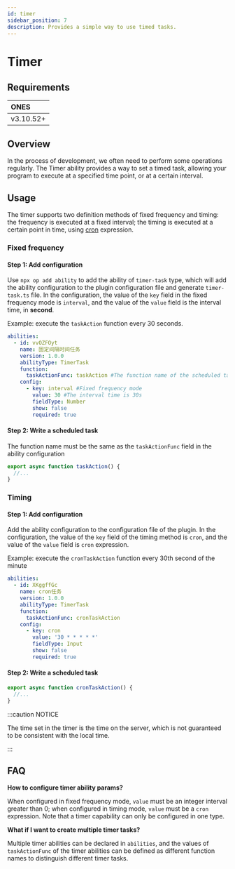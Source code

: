 ```yaml
---
id: timer
sidebar_position: 7
description: Provides a simple way to use timed tasks.
---
```


# Timer

## Requirements

| **ONES**  |
| :-------- |
| v3.10.52+ |

## Overview

In the process of development, we often need to perform some operations regularly. The Timer ability provides a way to set a timed task, allowing your program to execute at a specified time point, or at a certain interval.

## Usage

The timer supports two definition methods of fixed frequency and timing: the frequency is executed at a fixed interval; the timing is executed at a certain point in time, using [cron](https://help.aliyun.com/document_detail/133509.html) expression.

### Fixed frequency

#### Step 1: Add configuration

Use `npx op add ability` to add the ability of `timer-task` type, which will add the ability configuration to the plugin configuration file and generate `timer-task.ts` file. In the configuration, the value of the `key` field in the fixed frequency mode is `interval`, and the value of the `value` field is the interval time, in **second**.

Example: execute the `taskAction` function every 30 seconds.

```yaml title="config/plugin.yaml"
abilities:
  - id: vvOZFOyt
    name: 固定间隔时间任务
    version: 1.0.0
    abilityType: TimerTask
    function:
      taskActionFunc: taskAction #The function name of the scheduled task
    config:
      - key: interval #Fixed frequency mode
        value: 30 #The interval time is 30s
        fieldType: Number
        show: false
        required: true
```

#### Step 2: Write a scheduled task

The function name must be the same as the `taskActionFunc` field in the ability configuration

```typescript
export async function taskAction() {
  //...
}
```

### Timing

#### Step 1: Add configuration

Add the ability configuration to the configuration file of the plugin. In the configuration, the value of the `key` field of the timing method is `cron`, and the value of the `value` field is `cron` expression.

Example: execute the `cronTaskAction` function every 30th second of the minute

```yaml title="config/plugin.yaml"
abilities:
  - id: XKggffGc
    name: cron任务
    version: 1.0.0
    abilityType: TimerTask
    function:
      taskActionFunc: cronTaskAction
    config:
      - key: cron
        value: '30 * * * * *'
        fieldType: Input
        show: false
        required: true
```

#### Step 2: Write a scheduled task

```typescript
export async function cronTaskAction() {
  //...
}
```

:::caution NOTICE

The time set in the timer is the time on the server, which is not guaranteed to be consistent with the local time.

:::

## FAQ

**How to configure timer ability params?**

When configured in fixed frequency mode, `value` must be an integer interval greater than 0; when configured in timing mode, `value` must be a `cron` expression. Note that a timer capability can only be configured in one type.

**What if I want to create multiple timer tasks?**

Multiple timer abilities can be declared in `abilities`, and the values of `taskActionFunc` of the timer abilities can be defined as different function names to distinguish different timer tasks.
